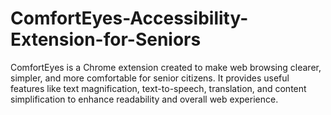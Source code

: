 # ComfortEyes-Accessibility-Extension-for-Seniors
ComfortEyes is a Chrome extension created to make web browsing clearer, simpler, and more comfortable for senior citizens. It provides useful features like text magnification, text-to-speech, translation, and content simplification to enhance readability and overall web experience.
